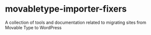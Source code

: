 # movabletype-importer-fixers
A collection of tools and documentation related to migrating sites from Movable Type to WordPress
